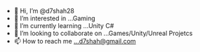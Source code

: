 - 👋 Hi, I’m @d7shah28
- 👀 I’m interested in ...Gaming
- 🌱 I’m currently learning ...Unity C#
- 💞️ I’m looking to collaborate on ...Games/Unity/Unreal Projetcs
- 📫 How to reach me ...d7shah@gmail.com

<!---
d7shah28/d7shah28 is a ✨ special ✨ repository because its `README.md` (this file) appears on your GitHub profile.
You can click the Preview link to take a look at your changes.
--->
